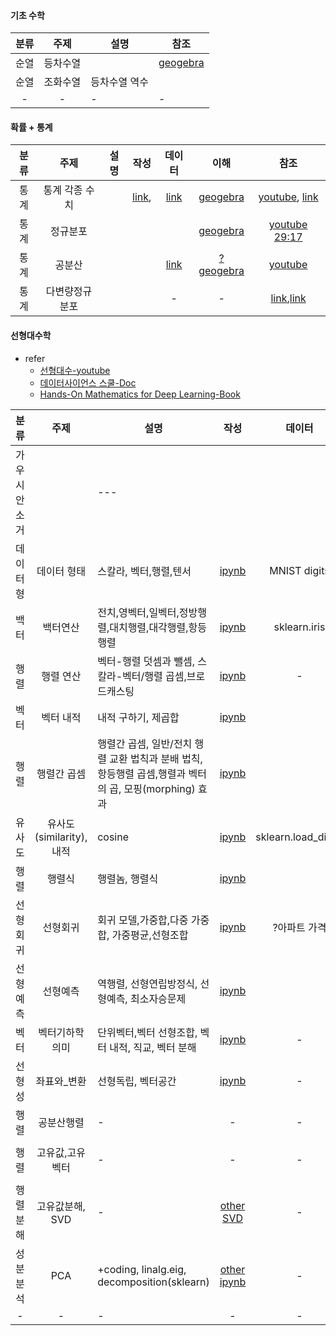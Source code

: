 #### 기초 수학
|분류|주제|설명|참조|
|:--:|:--:|--|--|
|순열|등차수열||[geogebra](https://www.geogebra.org/m/tpwcuzuj)|
|순열|조화수열|등차수열 역수||
|-|-|-|-|

#### 확률 + 통계
| 분류 | 주제 | 설명 |작성 | 데이터 | 이해 | 참조 |
| :---: | :---: | --- | :---: | :---: | :---: | :---: |
|통계|통계 각종 수치||[link](https://m.blog.naver.com/cni1577/221720979015),|[link](https://docs.google.com/spreadsheets/d/10TfbZuxD1Xn4hhDS8zpCkFw7i9V-3jQ5Qxk_NJ8PSKs/edit#gid=0)|[geogebra](https://www.geogebra.org/classic/snrdcwmz)|[youtube](https://youtu.be/m1b6-WY6A2A), [link](http://www.kmooc.kr/asset-v1:SNUk+SNU212.204.1k+2016+type@asset+block/2.2_%ED%91%9C%EC%A4%80%ED%8E%B8%EC%B0%A8%EC%99%80_%EC%9E%90%EC%9C%A0%EB%8F%84.pdf)|
|통계|정규분포||||[geogebra](https://www.geogebra.org/classic/xkmassdx)|[youtube 29:17](https://youtu.be/Xj5ylagamb8)|
|통계|공분산|||[link](https://docs.google.com/spreadsheets/d/10TfbZuxD1Xn4hhDS8zpCkFw7i9V-3jQ5Qxk_NJ8PSKs/edit#gid=239546892)|[?geogebra](https://www.geogebra.org/classic/d7rqhg7u)|[youtube](https://youtu.be/YEdscCNsinU)|
|통계|다변량정규분포|||-|-|[link](https://namyoungkim.github.io/probability/statistics/2017/09/11/probability_2/),[link](https://dhpark1212.tistory.com/entry/%EB%8B%A4%EB%B3%80%EB%9F%89-%EA%B0%80%EC%9A%B0%EC%8B%9C%EC%95%88-%EB%B6%84%ED%8F%ACMultivariate-Gaussian-Distribution)|

#### 선형대수학
+ refer 
  + [선형대수-youtube](https://youtube.com/playlist?list=PL5yujGYFVt0BCu7DXfEgD7M51Tj6S7s4A)
  + [데이터사이언스 스쿨-Doc](https://datascienceschool.net/intro.html)
  + [Hands-On Mathematics for Deep Learning-Book](https://www.packtpub.com/product/hands-on-mathematics-for-deep-learning/9781838647292)

| 분류 | 주제 | 설명 |작성 | 데이터 | 이해 | 참조 |
| :---: | :---: | --- | :---: | :---: | :---: | :---: |
| 가우시안 소거 |  | --- |  |  |  | [youtube](https://youtu.be/Ov7fetr-qg8), [doc](https://youtu.be/Ov7fetr-qg8) |
| 데이터형 | 데이터 형태 | 스칼라, 벡터,행렬,텐서 |[ipynb](./codes/LinearAlgebra_데이터형태.ipynb)| MNIST digits | |  |
|백터|백터연산|전치,영벡터,일벡터,정방행렬,대치행렬,대각행렬,항등행렬|[ipynb](./codes/LinearAlgebra_연산.ipynb)|sklearn.iris|[geogebra](https://www.geogebra.org/classic/bweyhzbf)|[youtube](https://youtu.be/R-XHrNq9Ff4), [*other pdf](https://github.com/insightcampus/sesac-nlp/blob/main/13%20%EA%B0%95%EC%9D%98%20-%20%EC%84%A0%ED%98%95%EB%8C%80%EC%88%98%20%EA%B8%B0%EC%B4%88.pdf)|
|행렬| 행렬 연산 |벡터-행렬 덧셈과 뺄셈, 스칼라-벡터/행렬 곱셈,브로드캐스팅|[ipynb](./codes/LinearAlgebra_데이터형태간연산.ipynb)|-|-| [*other pdf](https://github.com/insightcampus/sesac-nlp/blob/main/13%20%EA%B0%95%EC%9D%98%20-%20%EC%84%A0%ED%98%95%EB%8C%80%EC%88%98%20%EA%B8%B0%EC%B4%88.pdf) |
|벡터| 벡터 내적 | 내적 구하기, 제곱합 |[ipynb](codes/LinearAlgebra_내적.ipynb) |  |  |  |
|행렬| 행렬간 곱셈 | 행렬간 곱셈, 일반/전치 행렬 교환 법칙과 분배 법칙,항등행렬 곱셈,행렬과 벡터의 곱, 모핑(morphing) 효과  |[ipynb](./codes/LinearAlgebra_행렬간곱셈.ipynb) | | | |
| 유사도 | 유사도(similarity), 내적 | cosine |[ipynb](./codes/LinearAlgebra_유사도.ipynb) | sklearn.load_digits | 이해 | 참조 |
|행렬|행렬식|행렬놈, 행렬식|[ipynb](./codes/LinearAlgebra_행렬식.ipynb)||||
|선형회귀|선형회귀| 회귀 모델,가중합,다중 가중합, 가중평균,선형조합|[ipynb](./codes/LinearAlgebra_선형회귀.ipynb)|?아파트 가격|-|-|
|선형예측|선형예측|역행렬, 선형연립방정식, 선형예측, 최소자승문제 |[ipynb](./codes/LinearAlgebra_선형예측.ipynb)||-|-|
|벡터|벡터기하학의미|단위벡터,벡터 선형조합, 벡터 내적, 직교, 벡터 분해|[ipynb](codes/LinearAlgebra_벡터기하학의미.ipynb)|-|-|-|
|선형성|좌표와_변환|선형독립, 벡터공간 |[ipynb](./codes/LinearAlgebra_좌표와_변환.ipynb)|-|-|-|
|행렬|공분산행렬|-|-|-|-|-|
|행렬|고유값,고유벡터|-|-|-|[?geogebra](https://www.geogebra.org/classic/v2ysejp4)|[youtube](https://youtu.be/YEdscCNsinU), [*other pdf](https://github.com/insightcampus/sesac-nlp/blob/main/13%20%EA%B0%95%EC%9D%98%20-%20%EC%84%A0%ED%98%95%EB%8C%80%EC%88%98%20%EA%B8%B0%EC%B4%88.pdf)|
|행렬분해|고유값분해, SVD|-|[other SVD](https://github.com/insightcampus/sesac-nlp/blob/main/ipynb/14%20%E1%84%89%E1%85%B5%E1%86%AF%E1%84%89%E1%85%B3%E1%86%B8%20-%20%E1%84%89%E1%85%A5%E1%86%AB%E1%84%92%E1%85%A7%E1%86%BC%E1%84%83%E1%85%A2%E1%84%89%E1%85%AE%20%E1%84%80%E1%85%B5%E1%84%8E%E1%85%A9.ipynb)|-|-|[*other pdf](https://github.com/insightcampus/sesac-nlp/blob/main/13%20%EA%B0%95%EC%9D%98%20-%20%EC%84%A0%ED%98%95%EB%8C%80%EC%88%98%20%EA%B8%B0%EC%B4%88.pdf)|
|성분분석|PCA|+coding, linalg.eig, decomposition(sklearn)|[other ipynb](https://github.com/insightcampus/sesac-nlp/blob/main/ipynb/16%20%E1%84%89%E1%85%B5%E1%86%AF%E1%84%89%E1%85%B3%E1%86%B8%20-%20%E1%84%8E%E1%85%A1%E1%84%8B%E1%85%AF%E1%86%AB%E1%84%8E%E1%85%AE%E1%86%A8%E1%84%89%E1%85%A9.ipynb)|-|-|[*other pdf](https://github.com/insightcampus/sesac-nlp/blob/main/15%20%EA%B0%95%EC%9D%98%20-%20%EC%B0%A8%EC%9B%90%EC%B6%95%EC%86%8C.pdf)|
|-|-|-|-|-|-|-|

